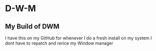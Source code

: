 # D-W-M
My Build of DWM
---------------
I have this on my GitHub for whenever I do a fresh install on my system I dont have to repatch and rerice my Window manager
